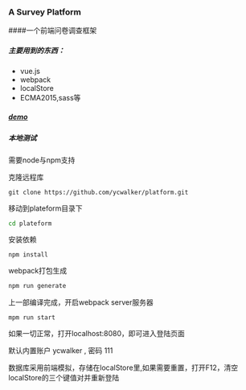### A Survey Platform
####一个前端问卷调查框架

##### 主要用到的东西：
* vue.js
* webpack
* localStore
* ECMA2015,sass等

##### [demo]()

##### 本地测试
需要node与npm支持

克隆远程库
``` shell
git clone https://github.com/ycwalker/platform.git
```
移动到plateform目录下 

``` bash
cd plateform
```

安装依赖
``` 
npm install
```

webpack打包生成
```bash
npm run generate
```

上一部编译完成，开启webpack server服务器
```
mpm run start
```
如果一切正常，打开localhost:8080，即可进入登陆页面

默认内置账户 ycwalker , 密码 111

数据库采用前端模拟，存储在localStore里,如果需要重置，打开F12，清空localStore的三个键值对并重新登陆


